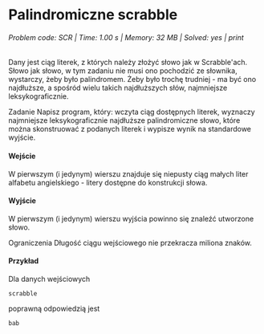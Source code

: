 # Palindromiczne scrabble
###### Problem code: SCR \| Time: 1.00 s \| Memory: 32 MB \| Solved: yes \| print

Dany jest ciąg literek, z których należy złożyć słowo jak w Scrabble'ach. Słowo jak słowo, w tym zadaniu nie musi ono pochodzić ze słownika, wystarczy, żeby było palindromem. Żeby było trochę trudniej - ma być ono najdłuższe, a spośród wielu takich najdłuższych słów, najmniejsze leksykograficznie.

Zadanie
Napisz program, który: wczyta ciąg dostępnych literek, wyznaczy najmniejsze leksykograficznie najdłuższe palindromiczne słowo, które można skonstruować z podanych literek i wypisze wynik na standardowe wyjście.

#### Wejście
W pierwszym (i jedynym) wierszu znajduje się niepusty ciąg małych liter alfabetu angielskiego - litery dostępne do konstrukcji słowa.

#### Wyjście
W pierwszym (i jedynym) wierszu wyjścia powinno się znaleźć utworzone słowo.

Ograniczenia
Długość ciągu wejściowego nie przekracza miliona znaków.

#### Przykład
Dla danych wejściowych

```
scrabble
```
poprawną odpowiedzią jest
```
bab
```
